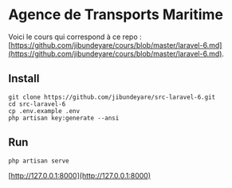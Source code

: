 # Agence de Transports Maritime

Voici le cours qui correspond à ce repo : [https://github.com/jibundeyare/cours/blob/master/laravel-6.md](https://github.com/jibundeyare/cours/blob/master/laravel-6.md).

## Install

    git clone https://github.com/jibundeyare/src-laravel-6.git
    cd src-laravel-6
    cp .env.example .env
    php artisan key:generate --ansi

## Run

    php artisan serve

[http://127.0.0.1:8000](http://127.0.0.1:8000)

